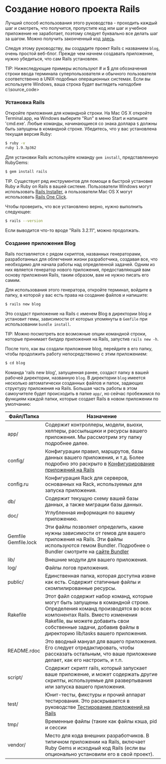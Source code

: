 # Создание нового проекта Rails

Лучший способ использования этого руководства - проходить каждый шаг и смотреть, что получится, пропустите код или шаг и учебное приложение не заработает, поэтому следует буквально все делать шаг за шагом. Можно получить законченный код [здесь](https://github.com/lifo/docrails/tree/master/guides/code/getting_started).

Следуя этому руководству, вы создадите проект Rails с названием `blog`, очень простой веб-блог. Прежде чем начнем создавать приложение, нужно убедиться, что сам Rails установлен.

TIP: Нижеследующие примеры используют # и $ для обозначения строки ввода терминала суперпользователя и обычного пользователя соответственно в UNIX-подобных операционных системах. Если вы используете Windows, ваша строка будет выглядеть наподобие c:\source_code>

### Установка Rails

Откройте приложения для командной строки. На Mac OS X откройте Terminal.app, на Windows выберите "Run" в меню Start и напишите 'cmd.exe'. Любые команды, начинающиеся со знака доллара `$` должны быть запущены в командной строке. Убедитесь, что у вас установлена текущая версия Ruby:

```bash
$ ruby -v
ruby 1.9.3p362
```

Для установки Rails используйте команду `gem install`, представленную RubyGems:

```bash
$ gem install rails
```

TIP. Существует ряд инструментов для помощи в быстрой установке Ruby и Ruby on Rails в вашей системе. Пользователи Windows могут использовать [Rails Installer](http://railsinstaller.org), а пользователи Mac OS X могут использовать [Rails One Click](http://railsoneclick.com).

Чтобы проверить, что все установлено верно, нужно выполнить следующее:

```bash
$ rails --version
```

Если выводится что-то вроде "Rails 3.2.11", можно продолжать.

### Создание приложения Blog

Rails поставляется с рядом скриптов, названных генераторами, разработанных для облегчения жизни разработчика, создавая все, что необходимо для начала работы над определенной задачей. Одним из них является генератор нового приложения, предоставляющий вам основу приложения Rails, таким образом, вам не нужно писать его самим.

Для использования этого генератора, откройте терминал, войдите в папку, в которой у вас есть права на создание файлов и напишите:

```bash
$ rails new blog
```

Это создаст приложение на Rails с именем Blog в директории blog и установит гемы, зависимости от которых упомянуты в `Gemfile` при использовании `bundle install`.

TIP: Можно посмотреть все возможные опции командной строки, которые принимает билдер приложения на Rails, запустив `rails new -h`.

После того, как вы создали приложение blog, перейдите в его папку, чтобы продолжить работу непосредственно с этим приложением:

```bash
$ cd blog
```

Команда 'rails new blog', запущенная ранее, создаст папку в вашей рабочей директории, названную `blog`. В директории `blog` имеется несколько автоматически созданных файлов и папок, задающих структуру приложения на Rails. Большая часть работы в этом самоучителе будет происходить в папке `app/`, но сейчас пробежимся по функциям каждой папки, которые создает Rails в новом приложении по умолчанию:

| Файл/Папка              | Назначение |
| ----------------------- | ---------- |
|app/                     |Содержит контроллеры, модели, вьюхи, хелперы, рассыльщики и ресурсы вашего приложения. Мы рассмотрим эту папку подробнее далее.|
|config/                  |Конфигурации правил, маршрутов, базы данных вашего приложения, и т.д. Более подробно это раскрыто в [Конфигурирование приложений на Rails](/configuring-rails-applications)|
|config.ru                |Конфигурация Rack для серверов, основанных на Rack, используемых для запуска приложения.|
|db/                      |Содержит текущую схему вашей базы данных, а также миграции базы данных.|
|doc/                     |Углубленная информация по вашему приложению.|
|Gemfile<br />Gemfile.lock|Эти файлы позволяет определить, какие нужны зависимости от гемов для вашего приложения на Rails. Эти файлы используются гемом Bundler. Подробнее о Bundler смотрите на [сайте Bundler](http://gembundler.com)|
|lib/                     |Внешние модули для вашего приложения.|
|log/                     |Файлы логов приложения.|
|public/                  |Единственная папка, которая доступна извне как есть. Содержит статичные файлы и скомпилированные ресурсы.|
|Rakefile                 |Этот файл содержит набор команд, которые могут быть запущены в командной строке. Определения команд производятся во всех компонентах Rails. Вместо изменения Rakefile, вы можете добавить свои собственные задачи, добавив файлы в директорию lib/tasks вашего приложения.|
|README.rdoc              |Это вводный мануал для вашего приложения. Его следует отредактировать, чтобы рассказать остальным, что ваше приложение делает, как его настроить, и т.п.|
|script/                  |Содержит скрипт rails, который запускает ваше приложение, и может содержать другие скрипты, используемые для развертывания или запуска вашего приложения.|
|test/                    |Юнит-тесты, фикстуры и прочий аппарат тестирования. Это раскрывается в руководстве [Тестирование приложений на Rails](/a-guide-to-testing-rails-applications)|
|tmp/                     |Временные файлы (такие как файлы кэша, pid и сессии|
|vendor/                  |Место для кода внешних разработчиков. В типичном приложении на Rails, включает Ruby Gems и исходный код Rails (если вы опционально установили его в свой проект).|
